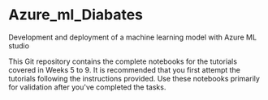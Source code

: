# Azure_ml_Diabates
Development and deployment of a machine learning model with Azure ML studio

 This Git repository contains the complete notebooks for the tutorials covered in Weeks 5 to 9. It is recommended that you first attempt the tutorials following the instructions provided. Use these notebooks primarily for validation after you've completed the tasks.
 
